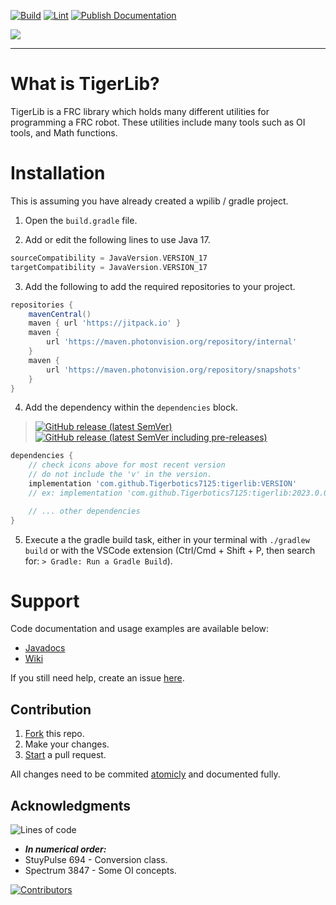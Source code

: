 [![Build](https://github.com/Tigerbotics7125/TigerLib/actions/workflows/Build.yaml/badge.svg)](https://github.com/Tigerbotics7125/TigerLib/actions/workflows/Build.yaml)
[![Lint](https://github.com/Tigerbotics7125/TigerLib/actions/workflows/Lint.yaml/badge.svg)](https://github.com/Tigerbotics7125/TigerLib/actions/workflows/Lint.yaml)
[![Publish Documentation](https://github.com/Tigerbotics7125/TigerLib/actions/workflows/Documentation.yaml/badge.svg)](https://github.com/Tigerbotics7125/TigerLib/actions/workflows/Documentation.yaml)

[![](https://jitpack.io/v/Tigerbotics7125/tigerlib.svg)](https://jitpack.io/#Tigerbotics7125/tigerlib)

---

# What is TigerLib?
TigerLib is a FRC library which holds many different utilities for programming a FRC robot. These utilities include many tools such as OI tools, and Math functions.

# Installation

This is assuming you have already created a wpilib / gradle project.

1. Open the `build.gradle` file.

2. Add or edit the following lines to use Java 17.
```groovy
sourceCompatibility = JavaVersion.VERSION_17
targetCompatibility = JavaVersion.VERSION_17
```

3. Add the following to add the required repositories to your project.
``` groovy
repositories {
    mavenCentral()
    maven { url 'https://jitpack.io' }
    maven {
        url 'https://maven.photonvision.org/repository/internal'
    }
    maven {
        url 'https://maven.photonvision.org/repository/snapshots'
    }
}
```

4. Add the dependency within the `dependencies` block.
> [![GitHub release (latest SemVer)](https://img.shields.io/github/v/release/tigerbotics7125/tigerlib?color=00aaff&label=Latest%3A)](https://github.com/Tigerbotics7125/TigerLib/releases)
> [![GitHub release (latest SemVer including pre-releases)](https://img.shields.io/github/v/release/tigerbotics7125/tigerlib?color=ffff00&include_prereleases&label=pre-release%3A)](https://github.com/Tigerbotics7125/TigerLib/releases)
```groovy
dependencies {
    // check icons above for most recent version
    // do not include the 'v' in the version.
    implementation 'com.github.Tigerbotics7125:tigerlib:VERSION'
    // ex: implementation 'com.github.Tigerbotics7125:tigerlib:2023.0.0'

    // ... other dependencies
}
```

5. Execute a the gradle build task, either in your terminal with `./gradlew build` or with the VSCode extension (Ctrl/Cmd + Shift + P, then search for: `> Gradle: Run a Gradle Build`).

# Support

Code documentation and usage examples are available below:

* [Javadocs](https://tigerbotics7125.github.io/TigerLib/)
* [Wiki](https://github.com/Tigerbotics7125/TigerLib/wiki)

If you still need help, create an issue [here](https://github.com/Tigerbotics7125/TigerLib/issues/new).

## Contribution

1. [Fork](https://github.com/Tigerbotics7125/TigerLib/fork) this repo.
1. Make your changes.
1. [Start](https://github.com/Tigerbotics7125/TigerLib/compare) a pull request.

All changes need to be commited [atomicly](https://www.freshconsulting.com/insights/blog/atomic-commits/) and documented fully.


## Acknowledgments
![Lines of code](https://img.shields.io/tokei/lines/github/tigerbotics7125/TigerLib?style=plastic)
* ***In numerical order:***
* StuyPulse 694 - Conversion class.
* Spectrum 3847 - Some OI concepts.

[![Contributors](https://contrib.rocks/image?repo=Tigerbotics7125/TigerLib)](https://github.com/Tigerbotics7125/TigerLib/graphs/contributors)
